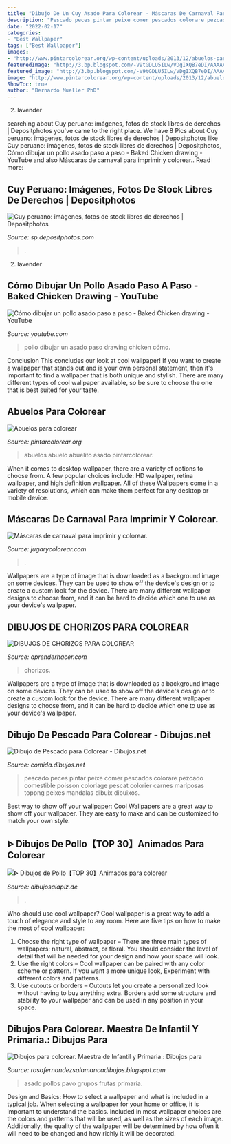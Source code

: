 ```yaml
---
title: "Dibujo De Un Cuy Asado Para Colorear - Máscaras De Carnaval Para Imprimir Y Colorear."
description: "Pescado peces pintar peixe comer pescados colorare pezcado comestible poisson coloriage pescat colorier carnes mariposas toppng peixes mandalas dibuix dibuixos"
date: "2022-02-17"
categories:
- "Best Wallpaper"
tags: ["Best Wallpaper"]
images:
- "http://www.pintarcolorear.org/wp-content/uploads/2013/12/abuelos-para-colorear-300x367.gif"
featuredImage: "http://3.bp.blogspot.com/-V9tGDLU5ILw/VDgIXQB7eDI/AAAAAAABVlk/Hof9WH-BJNU/s1600/pollo%2Basado.jpg"
featured_image: "http://3.bp.blogspot.com/-V9tGDLU5ILw/VDgIXQB7eDI/AAAAAAABVlk/Hof9WH-BJNU/s1600/pollo%2Basado.jpg"
image: "http://www.pintarcolorear.org/wp-content/uploads/2013/12/abuelos-para-colorear-300x367.gif"
ShowToc: true
author: "Bernardo Mueller PhD"
---
```



2. lavender 

	

		
searching about Cuy peruano: imágenes, fotos de stock libres de derechos | Depositphotos you've came to the right place. We have 8 Pics about Cuy peruano: imágenes, fotos de stock libres de derechos | Depositphotos like Cuy peruano: imágenes, fotos de stock libres de derechos | Depositphotos, Cómo dibujar un pollo asado paso a paso - Baked Chicken drawing - YouTube and also Máscaras de carnaval para imprimir y colorear.. Read more:
		
    
## Cuy Peruano: Imágenes, Fotos De Stock Libres De Derechos | Depositphotos

<img loading=lazy src="https://st3.depositphotos.com/4385323/17889/i/450/depositphotos_178895930-stock-photo-fried-guinea-pig.jpg" onerror="this.onerror=null;this.src='https://tse2.mm.bing.net/th?id=OIP.FH_D-poumv2bUuvF008HkwHaEu&amp;pid=15.1';" alt="Cuy peruano: imágenes, fotos de stock libres de derechos | Depositphotos">

_Source: sp.depositphotos.com_

>. 

	

2. lavender 

    
## Cómo Dibujar Un Pollo Asado Paso A Paso - Baked Chicken Drawing - YouTube

<img loading=lazy src="https://i.ytimg.com/vi/--mIUKL0wQs/maxresdefault.jpg" onerror="this.onerror=null;this.src='https://tse1.mm.bing.net/th?id=OIP.uk8uYLMijCuDY2Rpr0PXjgHaEK&amp;pid=15.1';" alt="Cómo dibujar un pollo asado paso a paso - Baked Chicken drawing - YouTube">

_Source: youtube.com_

>pollo dibujar un asado paso drawing chicken cómo. 

	

Conclusion
This concludes our look at cool wallpaper! If you want to create a wallpaper that stands out and is your own personal statement, then it's important to find a wallpaper that is both unique and stylish. There are many different types of cool wallpaper available, so be sure to choose the one that is best suited for your taste.

    
## Abuelos Para Colorear

<img loading=lazy src="http://www.pintarcolorear.org/wp-content/uploads/2013/12/abuelos-para-colorear-300x367.gif" onerror="this.onerror=null;this.src='https://tse4.mm.bing.net/th?id=OIP.bi1KgkVWXZm9INAAFB53LwHaJD&amp;pid=15.1';" alt="Abuelos para colorear">

_Source: pintarcolorear.org_

>abuelos abuelo abuelito asado pintarcolorear. 

	

When it comes to desktop wallpaper, there are a variety of options to choose from. A few popular choices include: HD wallpaper, retina wallpaper, and high definition wallpaper. All of these Wallpapers come in a variety of resolutions, which can make them perfect for any desktop or mobile device. 

    
## Máscaras De Carnaval Para Imprimir Y Colorear.

<img loading=lazy src="http://lh6.ggpht.com/__ocK0u_yh_A/S5GDB9hp-dI/AAAAAAAABjw/MVqLHHkk0vU/Mascara05_thumb[1].gif?imgmax=800" onerror="this.onerror=null;this.src='https://tse3.mm.bing.net/th?id=OIP.56QoeaoZUfmTx-bqs1wV8QHaJ4&amp;pid=15.1';" alt="Máscaras de carnaval para imprimir y colorear.">

_Source: jugarycolorear.com_

>. 

	

Wallpapers are a type of image that is downloaded as a background image on some devices. They can be used to show off the device's design or to create a custom look for the device. There are many different wallpaper designs to choose from, and it can be hard to decide which one to use as your device's wallpaper.

    
## DIBUJOS DE CHORIZOS PARA COLOREAR

<img loading=lazy src="http://lh4.ggpht.com/-_bUcTWBZI2E/T1ZJnXmUBsI/AAAAAAAAuvY/AuRo2KGNBrU/xori_os.jpg%3Fimgmax%3D640" onerror="this.onerror=null;this.src='https://tse1.mm.bing.net/th?id=OIP.D47H1WOXIzReDPfLxRkoCAHaFA&amp;pid=15.1';" alt="DIBUJOS DE CHORIZOS PARA COLOREAR">

_Source: aprenderhacer.com_

>chorizos. 

	

Wallpapers are a type of image that is downloaded as a background image on some devices. They can be used to show off the device's design or to create a custom look for the device. There are many different wallpaper designs to choose from, and it can be hard to decide which one to use as your device's wallpaper.

    
## Dibujo De Pescado Para Colorear - Dibujos.net

<img loading=lazy src="http://cdn3.dibujos.net/dibujos/pintar/pescado-colorear.jpg" onerror="this.onerror=null;this.src='https://tse2.mm.bing.net/th?id=OIP.8XNDS_4uv-V68_9hIbVGDAHaFz&amp;pid=15.1';" alt="Dibujo de Pescado para Colorear - Dibujos.net">

_Source: comida.dibujos.net_

>pescado peces pintar peixe comer pescados colorare pezcado comestible poisson coloriage pescat colorier carnes mariposas toppng peixes mandalas dibuix dibuixos. 

	

Best way to show off your wallpaper:
Cool Wallpapers are a great way to show off your wallpaper. They are easy to make and can be customized to match your own style.

    
## ᐈ Dibujos De Pollo【TOP 30】Animados Para Colorear

<img loading=lazy src="https://dibujosalapiz.de/wp-content/uploads/2020/01/pollo-dibujo-animado-239x300.jpg" onerror="this.onerror=null;this.src='https://tse3.mm.bing.net/th?id=OIP.XWM1vgRvH-LQ91jJgek--wAAAA&amp;pid=15.1';" alt="ᐈ Dibujos de Pollo【TOP 30】Animados para colorear">

_Source: dibujosalapiz.de_

>. 

	

Who should use cool wallpaper?
Cool wallpaper is a great way to add a touch of elegance and style to any room. Here are five tips on how to make the most of cool wallpaper: 
1) Choose the right type of wallpaper – There are three main types of wallpapers: natural, abstract, or floral. You should consider the level of detail that will be needed for your design and how your space will look. 
2) Use the right colors – Cool wallpaper can be paired with any color scheme or pattern. If you want a more unique look, Experiment with different colors and patterns. 
3) Use cutouts or borders – Cutouts let you create a personalized look without having to buy anything extra. Borders add some structure and stability to your wallpaper and can be used in any position in your space.

    
## Dibujos Para Colorear. Maestra De Infantil Y Primaria.: Dibujos Para

<img loading=lazy src="http://3.bp.blogspot.com/-V9tGDLU5ILw/VDgIXQB7eDI/AAAAAAABVlk/Hof9WH-BJNU/s1600/pollo%2Basado.jpg" onerror="this.onerror=null;this.src='https://tse4.mm.bing.net/th?id=OIP.AcyG9cWVIQ7nWB2N7WPiMwHaFc&amp;pid=15.1';" alt="Dibujos para colorear. Maestra de Infantil y Primaria.: Dibujos para">

_Source: rosafernandezsalamancadibujos.blogspot.com_

>asado pollos pavo grupos frutas primaria. 

	

Design and Basics: How to select a wallpaper and what is included in a typical job.
When selecting a wallpaper for your home or office, it is important to understand the basics. Included in most wallpaper choices are the colors and patterns that will be used, as well as the sizes of each image. Additionally, the quality of the wallpaper will be determined by how often it will need to be changed and how richly it will be decorated.

